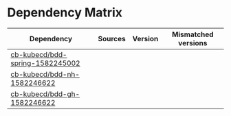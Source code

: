 # Dependency Matrix

Dependency | Sources | Version | Mismatched versions
---------- | ------- | ------- | -------------------
[cb-kubecd/bdd-spring-1582245002](https://github.com/cb-kubecd/bdd-spring-1582245002.git) |  | []() | 
[cb-kubecd/bdd-nh-1582246622](https://github.com/cb-kubecd/bdd-nh-1582246622.git) |  | []() | 
[cb-kubecd/bdd-gh-1582246622](https://github.com/cb-kubecd/bdd-gh-1582246622.git) |  | []() | 
